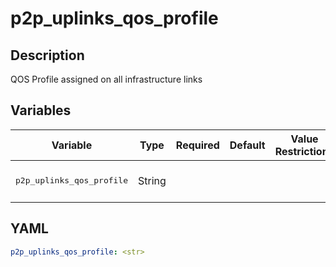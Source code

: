 # p2p_uplinks_qos_profile

## Description

QOS Profile assigned on all infrastructure links

## Variables

| Variable | Type | Required | Default | Value Restrictions | Description |
| -------- | ---- | -------- | ------- | ------------------ | ----------- |
| <pre>p2p_uplinks_qos_profile | String |  |  |  | P2P Uplinks QoS Profile |

## YAML

```yaml
p2p_uplinks_qos_profile: <str>
```